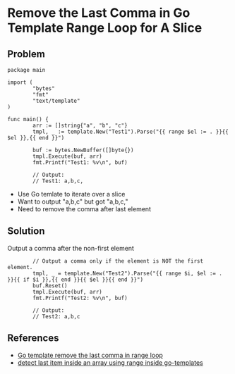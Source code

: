 # Remove the Last Comma in Go Template Range Loop for A Slice

## Problem
```
package main

import (
        "bytes"
        "fmt"
        "text/template"
)

func main() {
        arr := []string{"a", "b", "c"}
        tmpl, _ := template.New("Test1").Parse("{{ range $el := . }}{{ $el }},{{ end }}")

        buf := bytes.NewBuffer([]byte{})
        tmpl.Execute(buf, arr)
        fmt.Printf("Test1: %v\n", buf)

        // Output:
        // Test1: a,b,c,
```

* Use Go temlate to iterate over a slice
* Want to output "a,b,c" but got "a,b,c,"
* Need to remove the comma after last element

## Solution
Output a comma after the non-first element

```
        // Output a comma only if the element is NOT the first element.
        tmpl, _ = template.New("Test2").Parse("{{ range $i, $el := . }}{{ if $i }},{{ end }}{{ $el }}{{ end }}")
        buf.Reset()
        tmpl.Execute(buf, arr)
        fmt.Printf("Test2: %v\n", buf)

        // Output:
        // Test2: a,b,c
```

## References
* [Go template remove the last comma in range loop](https://stackoverflow.com/questions/42662525/go-template-remove-the-last-comma-in-range-loop)
* [detect last item inside an array using range inside go-templates](https://stackoverflow.com/questions/50085038/detect-last-item-inside-an-array-using-range-inside-go-templates)
